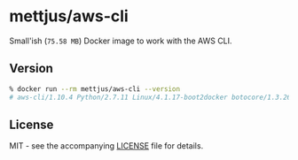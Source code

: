 # mettjus/aws-cli

Small'ish (`75.58 MB`) Docker image to work with the AWS CLI.

## Version

```bash
% docker run --rm mettjus/aws-cli --version
# aws-cli/1.10.4 Python/2.7.11 Linux/4.1.17-boot2docker botocore/1.3.26
```

## License

MIT - see the accompanying [LICENSE](LICENSE) file for details.
